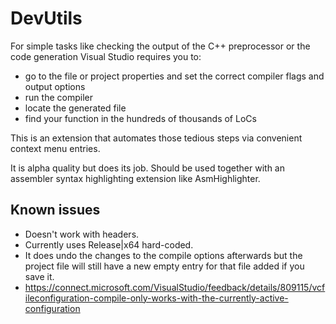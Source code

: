 DevUtils
========

For simple tasks like checking the output of the C++ preprocessor or the code generation Visual Studio requires you to:
- go to the file or project properties and set the correct compiler flags and output options
- run the compiler
- locate the generated file
- find your function in the hundreds of thousands of LoCs

This is an extension that automates those tedious steps via convenient context menu entries.

It is alpha quality but does its job.
Should be used together with an assembler syntax highlighting extension like AsmHighlighter.


Known issues
------------

- Doesn't work with headers.
- Currently uses Release|x64 hard-coded.
- It does undo the changes to the compile options afterwards but the project file will still have a new empty entry for that file added if you save it.
- https://connect.microsoft.com/VisualStudio/feedback/details/809115/vcfileconfiguration-compile-only-works-with-the-currently-active-configuration